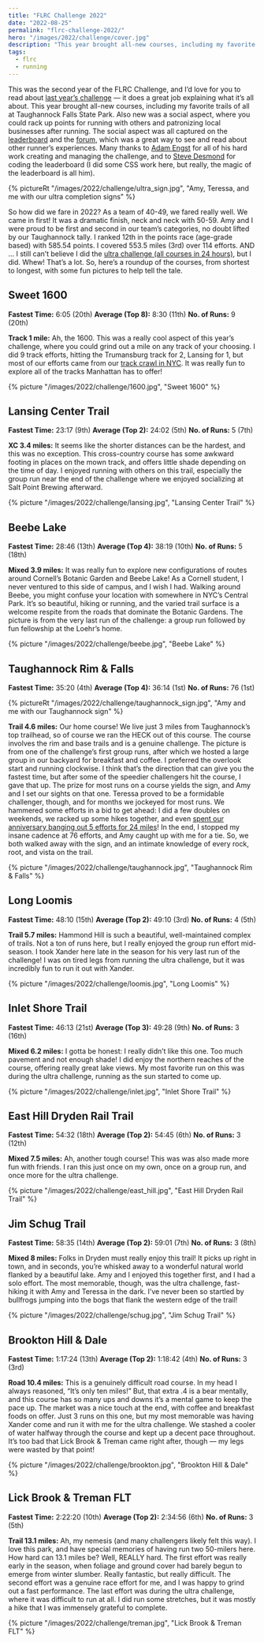 ```yaml
---
title: "FLRC Challenge 2022"
date: "2022-08-25"
permalink: "flrc-challenge-2022/"
hero: "/images/2022/challenge/cover.jpg"
description: "This year brought all-new courses, including my favorite trails of all at Taughannock Falls State Park. Also new was a social aspect, where you could rack up points for running with others and patronizing local businesses after running."
tags:
  - flrc
  - running
---
```


This was the second year of the FLRC Challenge, and I’d love for you to read about [last year’s challenge](https://scottpdawson.com/flrc-challenge-2021/) — it does a great job explaining what it’s all about. This year brought all-new courses, including my favorite trails of all at Taughannock Falls State Park. Also new was a social aspect, where you could rack up points for running with others and patronizing local businesses after running. The social aspect was all captured on the [leaderboard](https://challenge.fingerlakesrunners.org/) and the [forum](https://forum.fingerlakesrunners.org/c/flrc-challenge/29), which was a great way to see and read about other runner’s experiences. Many thanks to [Adam Engst](https://en.wikipedia.org/wiki/Adam_C._Engst) for all of his hard work creating and managing the challenge, and to [Steve Desmond](https://stevedesmond.ca/) for coding the leaderboard (I did some CSS work here, but really, the magic of the leaderboard is all him).

{% pictureRt "/images/2022/challenge/ultra_sign.jpg", "Amy, Teressa, and me with our ultra completion signs" %}

So how did we fare in 2022? As a team of 40-49, we fared really well. We came in first! It was a dramatic finish, neck and neck with 50-59. Amy and I were proud to be first and second in our team’s categories, no doubt lifted by our Taughannock tally. I ranked 12th in the points race (age-grade based) with 585.54 points. I covered 553.5 miles (3rd) over 114 efforts. AND … I still can’t believe I did the [ultra challenge (all courses in 24 hours)](https://scottpdawson.com/flrc-100k-ultra-challenge-2022/), but I did. Whew! That’s a lot. So, here’s a roundup of the courses, from shortest to longest, with some fun pictures to help tell the tale.

## Sweet 1600

**Fastest Time:** 6:05 (20th)
**Average (Top 8):** 8:30 (11th)
**No. of Runs:** 9 (20th)

**Track 1 mile:** Ah, the 1600. This was a really cool aspect of this year’s challenge, where you could grind out a mile on any track of your choosing. I did 9 track efforts, hitting the Trumansburg track for 2, Lansing for 1, but most of our efforts came from our [track crawl in NYC](https://forum.fingerlakesrunners.org/t/sweet-1600-star-posts/3184/87). It was really fun to explore all of the tracks Manhattan has to offer!

{% picture "/images/2022/challenge/1600.jpg", "Sweet 1600" %}

## Lansing Center Trail

**Fastest Time:** 23:17 (9th)
**Average (Top 2):** 24:02 (5th)
**No. of Runs:** 5 (7th)

**XC 3.4 miles:** It seems like the shorter distances can be the hardest, and this was no exception. This cross-country course has some awkward footing in places on the mown track, and offers little shade depending on the time of day. I enjoyed running with others on this trail, especially the group run near the end of the challenge where we enjoyed socializing at Salt Point Brewing afterward.

{% picture "/images/2022/challenge/lansing.jpg", "Lansing Center Trail" %}

## Beebe Lake

**Fastest Time:** 28:46 (13th)
**Average (Top 4):** 38:19 (10th)
**No. of Runs:** 5 (18th)

**Mixed 3.9 miles:** It was really fun to explore new configurations of routes around Cornell’s Botanic Garden and Beebe Lake! As a Cornell student, I never ventured to this side of campus, and I wish I had. Walking around Beebe, you might confuse your location with somewhere in NYC’s Central Park. It’s so beautiful, hiking or running, and the varied trail surface is a welcome respite from the roads that dominate the Botanic Gardens. The picture is from the very last run of the challenge: a group run followed by fun fellowship at the Loehr’s home.

{% picture "/images/2022/challenge/beebe.jpg", "Beebe Lake" %}

## Taughannock Rim & Falls

**Fastest Time:** 35:20 (4th)
**Average (Top 4):** 36:14 (1st)
**No. of Runs:** 76 (1st)

{% pictureRt "/images/2022/challenge/taughannock_sign.jpg", "Amy and me with our Taughannock sign" %}

**Trail 4.6 miles:** Our home course! We live just 3 miles from Taughannock’s top trailhead, so of course we ran the HECK out of this course. The course involves the rim and base trails and is a genuine challenge. The picture is from one of the challenge’s first group runs, after which we hosted a large group in our backyard for breakfast and coffee. I preferred the overlook start and running clockwise. I think that’s the direction that can give you the fastest time, but after some of the speedier challengers hit the course, I gave that up. The prize for most runs on a course yields the sign, and Amy and I set our sights on that one. Teressa proved to be a formidable challenger, though, and for months we jockeyed for most runs. We hammered some efforts in a bid to get ahead: I did a few doubles on weekends, we racked up some hikes together, and even [spent our anniversary banging out 5 efforts for 24 miles](https://forum.fingerlakesrunners.org/t/taughannock-rim-falls-star-posts/3186/63)! In the end, I stopped my insane cadence at 76 efforts, and Amy caught up with me for a tie. So, we both walked away with the sign, and an intimate knowledge of every rock, root, and vista on the trail.

{% picture "/images/2022/challenge/taughannock.jpg", "Taughannock Rim & Falls" %}

## Long Loomis

**Fastest Time:** 48:10 (15th)
**Average (Top 2):** 49:10 (3rd)
**No. of Runs:** 4 (5th)

**Trail 5.7 miles:** Hammond Hill is such a beautiful, well-maintained complex of trails. Not a ton of runs here, but I really enjoyed the group run effort mid-season. I took Xander here late in the season for his very last run of the challenge! I was on tired legs from running the ultra challenge, but it was incredibly fun to run it out with Xander.

{% picture "/images/2022/challenge/loomis.jpg", "Long Loomis" %}

## Inlet Shore Trail

**Fastest Time:** 46:13 (21st)
**Average (Top 3):** 49:28 (9th)
**No. of Runs:** 3 (16th)

**Mixed 6.2 miles:** I gotta be honest: I really didn’t like this one. Too much pavement and not enough shade! I did enjoy the northern reaches of the course, offering really great lake views. My most favorite run on this was during the ultra challenge, running as the sun started to come up.

{% picture "/images/2022/challenge/inlet.jpg", "Inlet Shore Trail" %}

## East Hill Dryden Rail Trail

**Fastest Time:** 54:32 (18th)
**Average (Top 2):** 54:45 (6th)
**No. of Runs:** 3 (12th)

**Mixed 7.5 miles:** Ah, another tough course! This was was also made more fun with friends. I ran this just once on my own, once on a group run, and once more for the ultra challenge.

{% picture "/images/2022/challenge/east_hill.jpg", "East Hill Dryden Rail Trail" %}

## Jim Schug Trail

**Fastest Time:** 58:35 (14th)
**Average (Top 2):** 59:01 (7th)
**No. of Runs:** 3 (8th)

**Mixed 8 miles:** Folks in Dryden must really enjoy this trail! It picks up right in town, and in seconds, you’re whisked away to a wonderful natural world flanked by a beautiful lake. Amy and I enjoyed this together first, and I had a solo effort. The most memorable, though, was the ultra challenge, fast-hiking it with Amy and Teressa in the dark. I’ve never been so startled by bullfrogs jumping into the bogs that flank the western edge of the trail!

{% picture "/images/2022/challenge/schug.jpg", "Jim Schug Trail" %}

## Brookton Hill & Dale

**Fastest Time:** 1:17:24 (13th)
**Average (Top 2):** 1:18:42 (4th)
**No. of Runs:** 3 (3rd)

**Road 10.4 miles:** This is a genuinely difficult road course. In my head I always reasoned, “It’s only ten miles!” But, that extra .4 is a bear mentally, and this course has so many ups and downs it’s a mental game to keep the pace up. The market was a nice touch at the end, with coffee and breakfast foods on offer. Just 3 runs on this one, but my most memorable was having Xander come and run it with me for the ultra challenge. We stashed a cooler of water halfway through the course and kept up a decent pace throughout. It’s too bad that Lick Brook & Treman came right after, though — my legs were wasted by that point!

{% picture "/images/2022/challenge/brookton.jpg", "Brookton Hill & Dale" %}

## Lick Brook & Treman FLT

**Fastest Time:** 2:22:20 (10th)
**Average (Top 2):** 2:34:56 (6th)
**No. of Runs:** 3 (5th)

**Trail 13.1 miles:** Ah, my nemesis (and many challengers likely felt this way). I love this park, and have special memories of having run two 50-milers here. How hard can 13.1 miles be? Well, REALLY hard. The first effort was really early in the season, when foliage and ground cover had barely begun to emerge from winter slumber. Really fantastic, but really difficult. The second effort was a genuine race effort for me, and I was happy to grind out a fast performance. The last effort was during the ultra challenge, where it was difficult to run at all. I did run some stretches, but it was mostly a hike that I was immensely grateful to complete.

{% picture "/images/2022/challenge/treman.jpg", "Lick Brook & Treman FLT" %}
